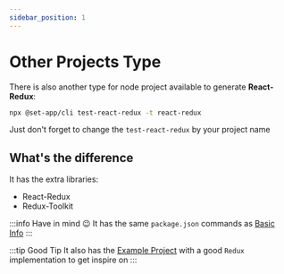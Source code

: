 ```yaml
---
sidebar_position: 1
---
```


# Other Projects Type

There is also another type for node project available to generate **React-Redux**:

```bash
npx @set-app/cli test-react-redux -t react-redux
```

Just don't forget to change the `test-react-redux` by your project name

## What's the difference

It has the extra libraries:

- React-Redux
- Redux-Toolkit

:::info Have in mind 😉
It has the same `package.json` commands as [Basic Info](../basic-info.md)
:::

:::tip Good Tip
It also has the [Example Project](http) with a good `Redux` implementation to get inspire on
:::
